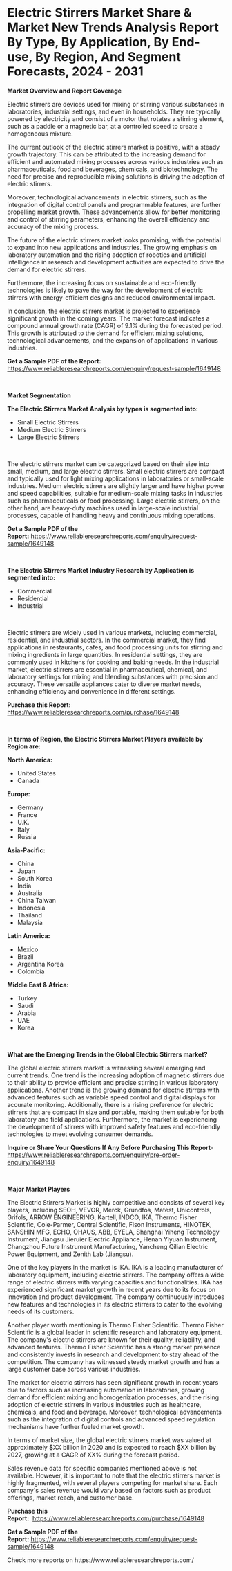 <p><h1>Electric Stirrers Market Share & Market New Trends Analysis Report By Type, By Application, By End-use, By Region, And Segment Forecasts, 2024 - 2031</h1></p><p><strong>Market Overview and Report Coverage</strong></p>
<p><p>Electric stirrers are devices used for mixing or stirring various substances in laboratories, industrial settings, and even in households. They are typically powered by electricity and consist of a motor that rotates a stirring element, such as a paddle or a magnetic bar, at a controlled speed to create a homogeneous mixture.</p><p>The current outlook of the electric stirrers market is positive, with a steady growth trajectory. This can be attributed to the increasing demand for efficient and automated mixing processes across various industries such as pharmaceuticals, food and beverages, chemicals, and biotechnology. The need for precise and reproducible mixing solutions is driving the adoption of electric stirrers.</p><p>Moreover, technological advancements in electric stirrers, such as the integration of digital control panels and programmable features, are further propelling market growth. These advancements allow for better monitoring and control of stirring parameters, enhancing the overall efficiency and accuracy of the mixing process.</p><p>The future of the electric stirrers market looks promising, with the potential to expand into new applications and industries. The growing emphasis on laboratory automation and the rising adoption of robotics and artificial intelligence in research and development activities are expected to drive the demand for electric stirrers.</p><p>Furthermore, the increasing focus on sustainable and eco-friendly technologies is likely to pave the way for the development of electric stirrers with energy-efficient designs and reduced environmental impact.</p><p>In conclusion, the electric stirrers market is projected to experience significant growth in the coming years. The market forecast indicates a compound annual growth rate (CAGR) of 9.1% during the forecasted period. This growth is attributed to the demand for efficient mixing solutions, technological advancements, and the expansion of applications in various industries.</p></p>
<p><strong>Get a Sample PDF of the Report:</strong> <a href="https://www.reliableresearchreports.com/enquiry/request-sample/1649148">https://www.reliableresearchreports.com/enquiry/request-sample/1649148</a></p>
<p>&nbsp;</p>
<p><strong>Market Segmentation</strong></p>
<p><strong>The Electric Stirrers Market Analysis by types is segmented into:</strong></p>
<p><ul><li>Small Electric Stirrers</li><li>Medium Electric Stirrers</li><li>Large Electric Stirrers</li></ul></p>
<p>&nbsp;</p>
<p><p>The electric stirrers market can be categorized based on their size into small, medium, and large electric stirrers. Small electric stirrers are compact and typically used for light mixing applications in laboratories or small-scale industries. Medium electric stirrers are slightly larger and have higher power and speed capabilities, suitable for medium-scale mixing tasks in industries such as pharmaceuticals or food processing. Large electric stirrers, on the other hand, are heavy-duty machines used in large-scale industrial processes, capable of handling heavy and continuous mixing operations.</p></p>
<p><strong>Get a Sample PDF of the Report:</strong>&nbsp;<a href="https://www.reliableresearchreports.com/enquiry/request-sample/1649148">https://www.reliableresearchreports.com/enquiry/request-sample/1649148</a></p>
<p>&nbsp;</p>
<p><strong>The Electric Stirrers Market Industry Research by Application is segmented into:</strong></p>
<p><ul><li>Commercial</li><li>Residential</li><li>Industrial</li></ul></p>
<p>&nbsp;</p>
<p><p>Electric stirrers are widely used in various markets, including commercial, residential, and industrial sectors. In the commercial market, they find applications in restaurants, cafes, and food processing units for stirring and mixing ingredients in large quantities. In residential settings, they are commonly used in kitchens for cooking and baking needs. In the industrial market, electric stirrers are essential in pharmaceutical, chemical, and laboratory settings for mixing and blending substances with precision and accuracy. These versatile appliances cater to diverse market needs, enhancing efficiency and convenience in different settings.</p></p>
<p><strong>Purchase this Report:</strong>&nbsp; <a href="https://www.reliableresearchreports.com/purchase/1649148">https://www.reliableresearchreports.com/purchase/1649148</a></p>
<p>&nbsp;</p>
<p><strong>In terms of Region, the Electric Stirrers Market Players available by Region are:</strong></p>
<p>
    <p> <strong> North America: </strong>
        <ul>
            <li>United States</li>
            <li>Canada</li>
        </ul>
        </p> 
    <p> <strong> Europe: </strong>
        <ul>
            <li>Germany</li>
            <li>France</li>
            <li>U.K.</li>
            <li>Italy</li>
            <li>Russia</li>
        </ul>
        </p> 
    <p> <strong> Asia-Pacific: </strong>
        <ul>
            <li>China</li>
            <li>Japan</li>
            <li>South Korea</li>
            <li>India</li>
            <li>Australia</li>
            <li>China Taiwan</li>
            <li>Indonesia</li>
            <li>Thailand</li>
            <li>Malaysia</li>
        </ul>
        </p> 
    <p> <strong> Latin America: </strong>
        <ul>
            <li>Mexico</li>
            <li>Brazil</li>
            <li>Argentina Korea</li>
            <li>Colombia</li>
        </ul>
        </p> 
    <p> <strong> Middle East & Africa: </strong>
        <ul>
            <li>Turkey</li>
            <li>Saudi</li>
            <li>Arabia</li>
            <li>UAE</li>
            <li>Korea</li>
        </ul>
    </p>
    </p>
<p>&nbsp;</p>
<p><strong>What are the Emerging Trends in the Global Electric Stirrers market?</strong></p>
<p><p>The global electric stirrers market is witnessing several emerging and current trends. One trend is the increasing adoption of magnetic stirrers due to their ability to provide efficient and precise stirring in various laboratory applications. Another trend is the growing demand for electric stirrers with advanced features such as variable speed control and digital displays for accurate monitoring. Additionally, there is a rising preference for electric stirrers that are compact in size and portable, making them suitable for both laboratory and field applications. Furthermore, the market is experiencing the development of stirrers with improved safety features and eco-friendly technologies to meet evolving consumer demands.</p></p>
<p><strong>Inquire or Share Your Questions If Any Before Purchasing This Report</strong>- <a href="https://www.reliableresearchreports.com/enquiry/pre-order-enquiry/1649148">https://www.reliableresearchreports.com/enquiry/pre-order-enquiry/1649148</a></p>
<p>&nbsp;</p>
<p><strong>Major Market Players</strong></p>
<p><p>The Electric Stirrers Market is highly competitive and consists of several key players, including SEOH, VEVOR, Merck, Grundfos, Matest, Unicontrols, Grifols, ARROW ENGINEERING, Kartell, INDCO, IKA, Thermo Fisher Scientific, Cole-Parmer, Central Scientific, Fison Instruments, HINOTEK, SANSHIN MFG, ECHO, OHAUS, ABB, EYELA, Shanghai Yiheng Technology Instrument, Jiangsu Jieruier Electric Appliance, Henan Yiyuan Instrument, Changzhou Future Instrument Manufacturing, Yancheng Qilian Electric Power Equipment, and Zenith Lab (Jiangsu).</p><p>One of the key players in the market is IKA. IKA is a leading manufacturer of laboratory equipment, including electric stirrers. The company offers a wide range of electric stirrers with varying capacities and functionalities. IKA has experienced significant market growth in recent years due to its focus on innovation and product development. The company continuously introduces new features and technologies in its electric stirrers to cater to the evolving needs of its customers. </p><p>Another player worth mentioning is Thermo Fisher Scientific. Thermo Fisher Scientific is a global leader in scientific research and laboratory equipment. The company's electric stirrers are known for their quality, reliability, and advanced features. Thermo Fisher Scientific has a strong market presence and consistently invests in research and development to stay ahead of the competition. The company has witnessed steady market growth and has a large customer base across various industries.</p><p>The market for electric stirrers has seen significant growth in recent years due to factors such as increasing automation in laboratories, growing demand for efficient mixing and homogenization processes, and the rising adoption of electric stirrers in various industries such as healthcare, chemicals, and food and beverage. Moreover, technological advancements such as the integration of digital controls and advanced speed regulation mechanisms have further fueled market growth.</p><p>In terms of market size, the global electric stirrers market was valued at approximately $XX billion in 2020 and is expected to reach $XX billion by 2027, growing at a CAGR of XX% during the forecast period.</p><p>Sales revenue data for specific companies mentioned above is not available. However, it is important to note that the electric stirrers market is highly fragmented, with several players competing for market share. Each company's sales revenue would vary based on factors such as product offerings, market reach, and customer base.</p></p>
<p><strong>Purchase this Report:</strong>&nbsp;&nbsp;<a href="https://www.reliableresearchreports.com/purchase/1649148">https://www.reliableresearchreports.com/purchase/1649148</a></p>
<p></p>
<p><strong>Get a Sample PDF of the Report:</strong>&nbsp;<a href="https://www.reliableresearchreports.com/enquiry/request-sample/1649148">https://www.reliableresearchreports.com/enquiry/request-sample/1649148</a></p>
<p>Check more reports on https://www.reliableresearchreports.com/</p>